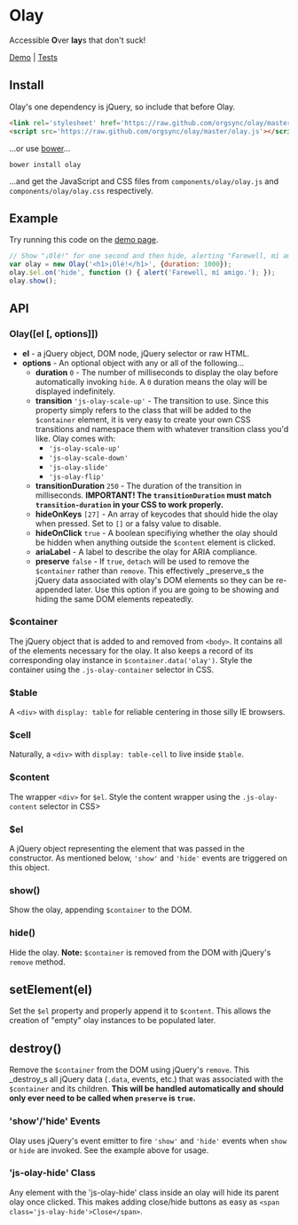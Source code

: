 # Olay

Accessible **O**ver **lay**s that don't suck!

[Demo](http://orgsync.github.com/olay) | [Tests](http://orgsync.github.com/olay/test)

## Install

Olay's one dependency is jQuery, so include that before Olay.

```html
<link rel='stylesheet' href='https://raw.github.com/orgsync/olay/master/olay.css'>
<script src='https://raw.github.com/orgsync/olay/master/olay.js'></script>
```

...or use [bower](https://github.com/twitter/bower)...

```
bower install olay
```

...and get the JavaScript and CSS files from `components/olay/olay.js` and
`components/olay/olay.css` respectively.

## Example

Try running this code on the [demo page](http://orgsync.github.com/olay).

```js
// Show "¡Olé!" for one second and then hide, alerting "Farewell, mí amigo.".
var olay = new Olay('<h1>¡Olé!</h1>', {duration: 1000});
olay.$el.on('hide', function () { alert('Farewell, mí amigo.'); });
olay.show();
```

## API

### Olay([el [, options]])

- **el** - a jQuery object, DOM node, jQuery selector or raw HTML.
- **options** - An optional object with any or all of the following...
  - **duration** `0` - The number of milliseconds to display the olay before
    automatically invoking `hide`. A `0` duration means the olay will be
    displayed indefinitely.
  - **transition** `'js-olay-scale-up'` - The transition to use. Since
    this property simply refers to the class that will be added to the `
    $container` element, it is very easy to create your own CSS transitions and
    namespace them with whatever transition class you'd like. Olay comes with:
      - `'js-olay-scale-up'`
      - `'js-olay-scale-down'`
      - `'js-olay-slide'`
      - `'js-olay-flip'`
  - **transitionDuration** `250` - The duration of the transition in
    milliseconds. **IMPORTANT! The `transitionDuration` must match
    `transition-duration` in your CSS to work properly.**
  - **hideOnKeys** `[27]` - An array of keycodes that should hide the olay
    when pressed. Set to `[]` or a falsy value to disable.
  - **hideOnClick** `true` - A boolean specifiying whether the olay should be
    hidden when anything outside the `$content` element is clicked.
  - **ariaLabel** - A label to describe the olay for ARIA compliance.
  - **preserve** `false` - If `true`, `detach` will be used to remove the `
    $container` rather than `remove`. This effectively _preserve_s the jQuery
    data associated with olay's DOM elements so they can be re-appended later.
    Use this option if you are going to be showing and hiding the same DOM
    elements repeatedly.

### $container

The jQuery object that is added to and removed from `<body>`. It contains all of
the elements necessary for the olay. It also keeps a record of its corresponding
olay instance in `$container.data('olay')`. Style the container using the
`.js-olay-container` selector in CSS.

### $table

A `<div>` with `display: table` for reliable centering in those silly IE
browsers.

### $cell

Naturally, a `<div>` with `display: table-cell` to live inside `$table`.

### $content

The wrapper `<div>` for `$el`. Style the content wrapper using the `.js-olay-
content` selector in CSS>

### $el

A jQuery object representing the element that was passed in the constructor. As
mentioned below, `'show'` and `'hide'` events are triggered on this object.

### show()

Show the olay, appending `$container` to the DOM.

### hide()

Hide the olay. **Note:** `$container` is removed from the DOM with jQuery's
`remove` method.

## setElement(el)

Set the `$el` property and properly append it to `$content`. This allows the
creation of "empty" olay instances to be populated later.

## destroy()

Remove the `$container` from the DOM using jQuery's `remove`. This _destroy_s
all jQuery data (`.data`, events, etc.) that was associated with the
`$container` and its children. **This will be handled automatically and should
only ever need to be called when `preserve` is `true`.**

### 'show'/'hide' Events

Olay uses jQuery's event emitter to fire `'show'` and `'hide'` events when
`show` or `hide` are invoked. See the example above for usage.

### 'js-olay-hide' Class

Any element with the 'js-olay-hide' class inside an olay will hide its parent
olay once clicked. This makes adding close/hide buttons as easy as
`<span class='js-olay-hide'>Close</span>`.
